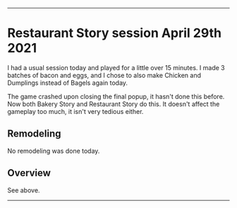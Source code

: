 
***

# Restaurant Story session April 29th 2021

I had a usual session today and played for a little over 15 minutes. I made 3 batches of bacon and eggs, and I chose to also make Chicken and Dumplings instead of Bagels again today.

The game crashed upon closing the final popup, it hasn't done this before. Now both Bakery Story and Restaurant Story do this. It doesn't affect the gameplay too much, it isn't very tedious either.

## Remodeling

No remodeling was done today.

## Overview

See above.

***
